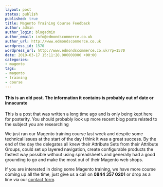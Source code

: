 ```yaml
---
layout: post
status: publish
published: true
title: Magento Training Course Feedback
author: admin
author_login: blogadmin
author_email: info@edmondscommerce.co.uk
author_url: http://www.edmondscommerce.co.uk
wordpress_id: 1570
wordpress_url: http://www.edmondscommerce.co.uk/?p=1570
date: 2010-03-17 15:11:28.000000000 +00:00
categories:
- magento
tags:
- magento
- training
- course
---
```

<div class="oldpost"><h4>This is an old post. The information it contains is probably out of date or innacurate</h4>
<p>
This is a post that was written a long time ago and is only being kept here for posterity.
You should probably look up more recent blog posts related to the subject you are researching
</p>
</div>
We just ran our Magento training course last week and despite some technical issues at the start of the day I think it was a great success. By the end of the day the delegates all knew their Attribute Sets from their Attribute Groups, could set up layered navigation, create configurable products the fastest way possible without using spreadsheets and generally had a good grounding to go and make the most out of their Magento web shops.

If you are interested in doing some Magento training, we have more course coming up all the time, just give us a call on <strong>0844 357 0201</strong> or drop as a line via our <a href="http://www.edmondscommerce.co.uk/contact-us/">contact form</a>.
